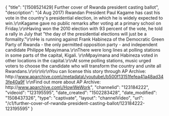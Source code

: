 {
    "title": "[1508521429] Further cover of Rwanda president casting ballot",
    "description": "(4 Aug 2017) Rwandan President Paul Kagame has cast his vote in the country's presidential election, in which he is widely expected to win.\r\nKagame gave no public remarks after voting at a primary school on Friday.\r\nHaving won the 2010 election with 93 percent of the vote, he told a rally in July that \"the day of the presidential elections will just be a formality.\"\r\nHe is running against Frank Habineza of the Democratic Green Party of Rwanda - the only permitted opposition party - and independent candidate Philippe Mpayimana.\r\nThere were long lines at polling stations in some parts of the capital, Kigali. \r\nMpayimana and Habineza voted in other locations in the capital.\r\nAt some polling stations, music urged voters to choose the candidate who will transform the country and unite all Rwandans.\r\n\r\n\r\nYou can license this story through AP Archive: http:\/\/www.aparchive.com\/metadata\/youtube\/b500f13151fefea41a48ad343fe40a9f \r\nFind out more about AP Archive: http:\/\/www.aparchive.com\/HowWeWork",
    "channelid": "123184222",
    "videoid": "123195595",
    "date_created": "1502283428",
    "date_modified": "1508437326",
    "type": "captivate",
    "layout": "channelVideo",
    "url": "\/c1\/further-cover-of-rwanda-president-casting-ballot\/123184222-123195595"
}